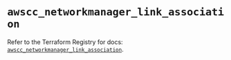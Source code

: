 # `awscc_networkmanager_link_association`

Refer to the Terraform Registry for docs: [`awscc_networkmanager_link_association`](https://registry.terraform.io/providers/hashicorp/awscc/0.70.0/docs/resources/networkmanager_link_association).
